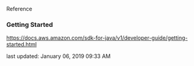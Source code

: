 
Reference

### Getting Started
https://docs.aws.amazon.com/sdk-for-java/v1/developer-guide/getting-started.html


last updated: January 06, 2019 09:33 AM
